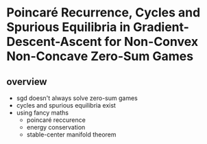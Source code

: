 # Poincaré Recurrence, Cycles and Spurious Equilibria in Gradient-Descent-Ascent for Non-Convex Non-Concave Zero-Sum Games

## overview

- sgd doesn't always solve zero-sum games
- cycles and spurious equilibria exist
- using fancy maths 
  - poincaré reccurence
  - energy conservation
  - stable-center manifold theorem